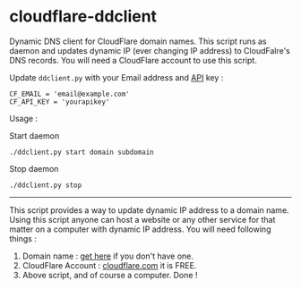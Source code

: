 cloudflare-ddclient
===================

Dynamic DNS client for CloudFlare domain names. This script runs as daemon and updates dynamic IP (ever changing IP address) to CloudFalre's DNS records. You will need a CloudFlare account to use this script.

Update `ddclient.py` with your Email address and [API](https://www.cloudflare.com/my-account "API Key") key :


    CF_EMAIL = 'email@example.com'
    CF_API_KEY = 'yourapikey'

Usage :

Start daemon

    ./ddclient.py start domain subdomain

Stop daemon

    ./ddclient.py stop

---

This script provides a way to update dynamic IP address to a domain name. Using this script anyone can host a website or any other service for that matter on a computer with dynamic IP address. You will need following things :

1. Domain name : [get here](http://www.bigrock.com/?coupon=iamwired.in "Get One Here At 25% Discount") if you don't have one.
2. CloudFlare Account : [cloudflare.com](https://www.cloudflare.com/ "CloudFlare") it is FREE.
3. Above script, and of course a computer. Done !
